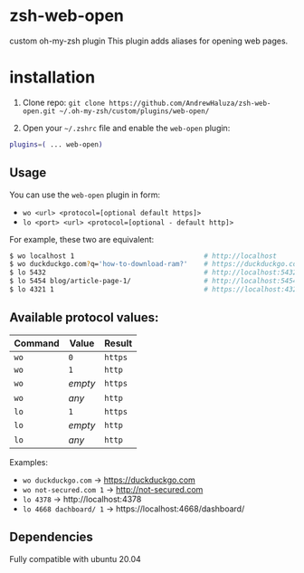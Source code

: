 # zsh-web-open

custom oh-my-zsh plugin
This plugin adds aliases for opening web pages.

# installation

1. Clone repo:
   `git clone https://github.com/AndrewHaluza/zsh-web-open.git ~/.oh-my-zsh/custom/plugins/web-open/`

2. Open your `~/.zshrc` file and enable the `web-open` plugin:

```zsh
plugins=( ... web-open)
```

## Usage

You can use the `web-open` plugin in form:

- `wo <url> <protocol=[optional default https]>`
- `lo <port> <url> <protocol=[optional - default http]>`

For example, these two are equivalent:

```zsh
$ wo localhost 1                                # http://localhost
$ wo duckduckgo.com?q='how-to-download-ram?'    # https://duckduckgo.com?q='hot-to-download-ram?
$ lo 5432                                       # http://localhost:5432
$ lo 5454 blog/article-page-1/                  # http://localhost:5454/blog/article-page-1/
$ lo 4321 1                                     # https://localhost:4321
```

## Available protocol values:

| Command | Value   | Result  |
| ------- | ------- | ------- |
| `wo`    | `0`     | `https` |
| `wo`    | `1`     | `http`  |
| `wo`    | _empty_ | `https` |
| `wo`    | _any_   | `http`  |
| `lo`    | `1`     | `https` |
| `lo`    | _empty_ | `http`  |
| `lo`    | _any_   | `http`  |

Examples:

- `wo duckduckgo.com`    -> https://duckduckgo.com
- `wo not-secured.com 1` -> http://not-secured.com
- `lo 4378`              -> http://localhost:4378
- `lo 4668 dachboard/ 1` -> https://localhost:4668/dashboard/

## Dependencies

Fully compatible with ubuntu 20.04
